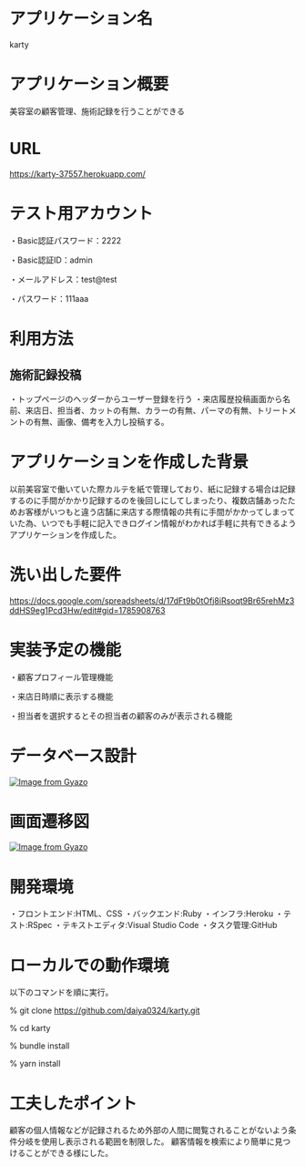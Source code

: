 # アプリケーション名
karty
# アプリケーション概要
美容室の顧客管理、施術記録を行うことができる
# URL
https://karty-37557.herokuapp.com/
# テスト用アカウント
・Basic認証パスワード：2222

・Basic認証ID：admin

・メールアドレス：test@test

・パスワード：111aaa
# 利用方法
## 施術記録投稿
・トップページのヘッダーからユーザー登録を行う
・来店履歴投稿画面から名前、来店日、担当者、カットの有無、カラーの有無、パーマの有無、トリートメントの有無、画像、備考を入力し投稿する。

# アプリケーションを作成した背景
以前美容室で働いていた際カルテを紙で管理しており、紙に記録する場合は記録するのに手間がかかり記録するのを後回しにしてしまったり、複数店舗あったためお客様がいつもと違う店舗に来店する際情報の共有に手間がかかってしまっていた為、いつでも手軽に記入できログイン情報がわかれば手軽に共有できるようアプリケーションを作成した。

# 洗い出した要件
https://docs.google.com/spreadsheets/d/17dFt9b0tOfj8iRsoqt9Br65rehMz3ddHS9eg1Pcd3Hw/edit#gid=1785908763




# 実装予定の機能
・顧客プロフィール管理機能

・来店日時順に表示する機能

・担当者を選択するとその担当者の顧客のみが表示される機能


# データベース設計
[![Image from Gyazo](https://i.gyazo.com/ac7cec91cdfc7ba25fc7c5bfacc45581.png)](https://gyazo.com/ac7cec91cdfc7ba25fc7c5bfacc45581)

# 画面遷移図
[![Image from Gyazo](https://i.gyazo.com/ab15d929a8c33486928f73953f89976e.png)](https://gyazo.com/ab15d929a8c33486928f73953f89976e)
# 開発環境
・フロントエンド:HTML、CSS
・バックエンド:Ruby
・インフラ:Heroku
・テスト:RSpec
・テキストエディタ:Visual Studio Code
・タスク管理:GitHub

# ローカルでの動作環境
以下のコマンドを順に実行。

% git clone https://github.com/daiya0324/karty.git

% cd karty

% bundle install

% yarn install
# 工夫したポイント
顧客の個人情報などが記録されるため外部の人間に閲覧されることがないよう条件分岐を使用し表示される範囲を制限した。
顧客情報を検索により簡単に見つけることができる様にした。